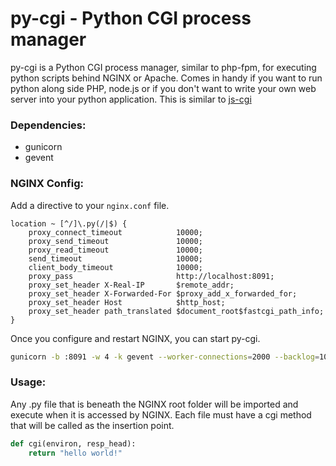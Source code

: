 # py-cgi  - Python CGI process manager
py-cgi is a Python CGI process manager, similar to php-fpm, for executing python scripts behind NGINX or Apache. Comes in handy if you want to run python along side PHP, node.js or if you don't want to write your own web server into your python application. This is similar to [js-cgi](https://github.com/kathan/js-cgi)

### Dependencies:
* gunicorn
* gevent

### NGINX Config:
Add a directive to your `nginx.conf` file.
```
location ~ [^/]\.py(/|$) {
    proxy_connect_timeout            10000;
    proxy_send_timeout               10000;
    proxy_read_timeout               10000;
    send_timeout                     10000;
    client_body_timeout              10000;
    proxy_pass                       http://localhost:8091;
    proxy_set_header X-Real-IP       $remote_addr;
    proxy_set_header X-Forwarded-For $proxy_add_x_forwarded_for;
    proxy_set_header Host            $http_host;
    proxy_set_header path_translated $document_root$fastcgi_path_info;
}
```

Once you configure and restart NGINX, you can start py-cgi.
```sh
gunicorn -b :8091 -w 4 -k gevent --worker-connections=2000 --backlog=1000 -p gunicorn.pid py-cgi:app
```
### Usage:
Any .py file that is beneath the NGINX root folder will be imported and execute when it is accessed by NGINX. Each file must have a cgi method that will be called as the insertion point.
```py
def cgi(environ, resp_head):
    return "hello world!"
```
